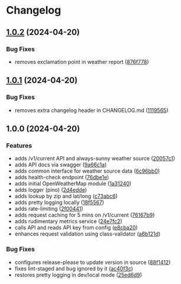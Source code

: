 # Changelog

## [1.0.2](https://github.com/hudgins/mostlycloudy/compare/v1.0.1...v1.0.2) (2024-04-20)


### Bug Fixes

* removes exclamation point in weather report ([876f778](https://github.com/hudgins/mostlycloudy/commit/876f778977d32d7ce960723a2c545bb7a6572840))

## [1.0.1](https://github.com/hudgins/mostlycloudy/compare/v1.0.0...v1.0.1) (2024-04-20)


### Bug Fixes

* removes extra changelog header in CHANGELOG.md ([1119565](https://github.com/hudgins/mostlycloudy/commit/111956583e76dcbf1435df70678d25fdc5742ee6))

## 1.0.0 (2024-04-20)


### Features

* adds /v1/current API and always-sunny weather source ([20057c1](https://github.com/hudgins/mostlycloudy/commit/20057c1d15fe52851a859a33b25b6df4197b4f1c))
* adds API docs via swagger ([9a66c1a](https://github.com/hudgins/mostlycloudy/commit/9a66c1ad7c740225efd0b89f4e457b7714c56f12))
* adds common interface for weather source data ([6c96bb0](https://github.com/hudgins/mostlycloudy/commit/6c96bb01f21558488d1c2a5513ac3af43decb55f))
* adds health-check endpoint ([76dbe1e](https://github.com/hudgins/mostlycloudy/commit/76dbe1eaa80a7638eef755c437079eb649ca4909))
* adds initial OpenWeatherMap module ([1a31240](https://github.com/hudgins/mostlycloudy/commit/1a312400a9a9d384a30b4a4702bc2452b07f956f))
* adds logger (pino) ([2d4edde](https://github.com/hudgins/mostlycloudy/commit/2d4eddea871c92f74dfb9481cfa655e99824b0d9))
* adds lookup by zip and lat/long ([c73abc6](https://github.com/hudgins/mostlycloudy/commit/c73abc6f6cdc2174d7a15071991d8eb29dff18a8))
* adds pretty logging locally ([18f5567](https://github.com/hudgins/mostlycloudy/commit/18f55674ee6743da56c4d966c0fc29778dfaaca5))
* adds rate-limiting ([2f00441](https://github.com/hudgins/mostlycloudy/commit/2f00441ed520db8e469a92afa987fca29bb618c7))
* adds request caching for 5 mins on /v1/current ([76167b9](https://github.com/hudgins/mostlycloudy/commit/76167b9cad80aebd96149c3c3c750157da9201cc))
* adds rudimentary metrics service ([24e7fc2](https://github.com/hudgins/mostlycloudy/commit/24e7fc27f34628f31e0f66e5cf71370de2570db5))
* calls API and reads API key from config ([e8cba20](https://github.com/hudgins/mostlycloudy/commit/e8cba200ac31a3e4adfc713931487b2d97cefb48))
* enhances request validation using class-validator ([a6b121d](https://github.com/hudgins/mostlycloudy/commit/a6b121d1076570c5429642c5aba51d6aec5ba901))


### Bug Fixes

* configures release-please to update version in source ([88f1412](https://github.com/hudgins/mostlycloudy/commit/88f14121531fb76eeca52dd217f37dfec694a829))
* fixes lint-staged and bug ignored by it ([ac40f3c](https://github.com/hudgins/mostlycloudy/commit/ac40f3cdde9ec92a184f9a0f5b0b6542ae1f153a))
* restores pretty logging in dev/local mode ([25ed6d9](https://github.com/hudgins/mostlycloudy/commit/25ed6d979aea78d7721ea207f453d3304b0da62f))
